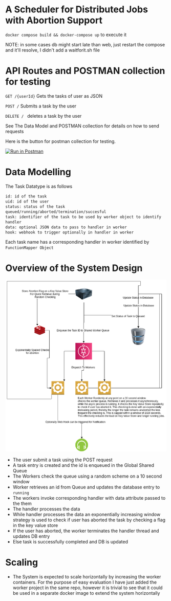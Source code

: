 # A Scheduler for Distributed Jobs with Abortion Support 
```docker compose build && docker-compose up``` to execute it

NOTE: in some cases db might start late than web, just restart the compose and it'll resolve,
I didn't add a waitforit.sh file


# API Routes and POSTMAN collection for testing

```GET /{userId}``` Gets the tasks of user as JSON

```POST /```  Submits a task by the user

```DELETE / ``` deletes a task by the user

See The Data Model and POSTMAN collection for details on how to send requests

Here is the button for postman collection for testing. 

[![Run in Postman](https://run.pstmn.io/button.svg)](https://app.getpostman.com/run-collection/8c4704b570e6d850a929)




# Data Modelling
The Task Datatype is as follows
```$xslt
id: id of the task
uid: id of the user
status: status of the task queued/running/aborted/termination/succesful
task: identifier of the task to be used by worker object to identify handler
data: optional JSON data to pass to handler in worker
hook: webhook to trigger optionally in handler in worker
```

Each task name has a corresponding handler in worker identified by ```FunctionMapper Object```

# Overview of the System Design
![System Design](SystemDesign.png)

* The user submit a task using the POST request
* A task entry is created and the id is enqueued in the Global Shared Queue
* The Workers check the queue using a random scheme on a 10 second window
* Worker retrieves an id from Queue and updates the database entry to ```running```
* The workers invoke corresponding handler with data attribute passed to the them
* The handler processes the data
* While handler processes the data an exponentially increasing window strategy is used
to check if user has aborted the task by checking a flag in the key value store
* If the user has aborted, the worker terminates the handler thread and updates DB entry
* Else task is successfully completed and DB is updated

# Scaling
* The System is expected to scale horizontally by increasing the worker containers. For the purpose
of easy evaluation I have just added the worker project in the same repo, however it is trivial
to see that it could be used in a separate docker image to extend the system horizontally
